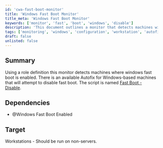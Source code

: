 ```yaml
---
id: 'cwa-fast-boot-monitor'
title: 'Windows Fast Boot Monitor'
title_meta: 'Windows Fast Boot Monitor'
keywords: ['monitor', 'fast', 'boot', 'windows', 'disable']
description: 'This document outlines a monitor that detects machines with Windows Fast Boot enabled and provides an Autofix for Windows-based machines to disable it. It is intended for workstations and should not be run on servers.'
tags: ['monitoring', 'windows', 'configuration', 'workstation', 'autofix']
draft: false
unlisted: false
---
```

## Summary

Using a role definition this monitor detects machines where windows fast boot is enabled. There is an available Autofix for Windows-based machines that will attempt to disable fast boot. The script is named [Fast Boot - Disable](https://proval.itglue.com/DOC-5078775-7776315).

## Dependencies

- @Windows Fast Boot Enabled

## Target

Workstations - Should be run on non-servers.



